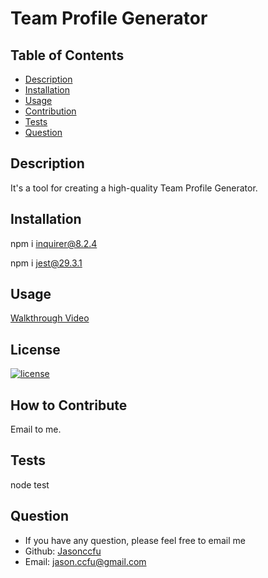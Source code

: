 # Team Profile Generator

## Table of Contents

- [Description](#description)
- [Installation](#installation)
- [Usage](#usage)
- [Contribution](#how)
- [Tests](#tests)
- [Question](#question)

## Description

It's a tool for creating a high-quality Team Profile Generator.

## Installation

npm i inquirer@8.2.4

npm i jest@29.3.1

## Usage

[Walkthrough Video](https://watch.screencastify.com/)

## License

[![license](https://img.shields.io/badge/license-MIT-blue)](https://shields.io)

## How to Contribute

Email to me.

## Tests

node test

## Question

- If you have any question, please feel free to email me
- Github: [Jasonccfu](https://github.com/Jasonccfu)
- Email: jason.ccfu@gmail.com
